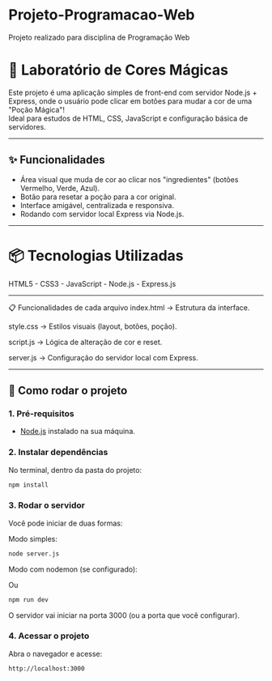 # Projeto-Programacao-Web
Projeto realizado para disciplina de Programação Web

# 🧪 Laboratório de Cores Mágicas

Este projeto é uma aplicação simples de front-end com servidor Node.js + Express, onde o usuário pode clicar em botões para mudar a cor de uma "Poção Mágica"!  
Ideal para estudos de HTML, CSS, JavaScript e configuração básica de servidores.

---

## ✨ Funcionalidades

- Área visual que muda de cor ao clicar nos "ingredientes" (botões Vermelho, Verde, Azul).
- Botão para resetar a poção para a cor original.
- Interface amigável, centralizada e responsiva.
- Rodando com servidor local Express via Node.js.

---

# 📦 Tecnologias Utilizadas

HTML5 -
CSS3 -
JavaScript -
Node.js -
Express.js

---

📋 Funcionalidades de cada arquivo
index.html → Estrutura da interface.

style.css → Estilos visuais (layout, botões, poção).

script.js → Lógica de alteração de cor e reset.

server.js → Configuração do servidor local com Express.

---

## 🚀 Como rodar o projeto

### 1. Pré-requisitos

- [Node.js](https://nodejs.org/) instalado na sua máquina.

### 2. Instalar dependências

No terminal, dentro da pasta do projeto:

```bash
npm install
```

### 3. Rodar o servidor
Você pode iniciar de duas formas:

Modo simples:

```bash
node server.js
```
Modo com nodemon (se configurado):

Ou

```bash
npm run dev
```
O servidor vai iniciar na porta 3000 (ou a porta que você configurar).

### 4. Acessar o projeto

Abra o navegador e acesse:
```bash
http://localhost:3000
